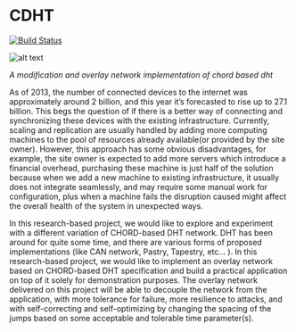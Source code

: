 # CDHT

[![Build Status](https://app.travis-ci.com/FF-DS/CDHT.svg?branch=main)](https://app.travis-ci.com/FF-DS/CDHT)

![alt text](https://res.cloudinary.com/linktender/image/upload/v1626708215/Chord_route_l74bff.png)

_A modification and overlay network implementation of chord based dht_


As of 2013, the number of connected devices to the internet was approximately around 2 billion, and this year it’s forecasted to rise up to 27.1 billion. This begs the question of if there is a better way of connecting and synchronizing these devices with the existing infrastructure. Currently, scaling and replication are usually handled by adding more computing machines to the pool of resources already available(or provided by the site owner). However, this approach has some obvious disadvantages, for example, the site owner is expected to add more servers which introduce a financial overhead, purchasing these machine is just half of the solution because when we add a new machine to existing infrastructure, it usually does not integrate seamlessly, and may require some manual work for configuration, plus when a machine fails the disruption caused might affect the overall health of the system in unexpected ways.

In this research-based project, we would like to explore and experiment with a different variation of CHORD-based DHT network. DHT has been around for quite some time, and there are various forms of proposed implementations (like CAN network, Pastry, Tapestry, etc... ). In this research-based project, we would like to implement an overlay network based on CHORD-based DHT specification and build a practical application on top of it solely for demonstration purposes. The overlay network delivered on this project will be able to decouple the network from the application, with more tolerance for failure, more resilience to attacks, and with self-correcting and self-optimizing by changing the spacing of the jumps based on some acceptable and tolerable time parameter(s).

